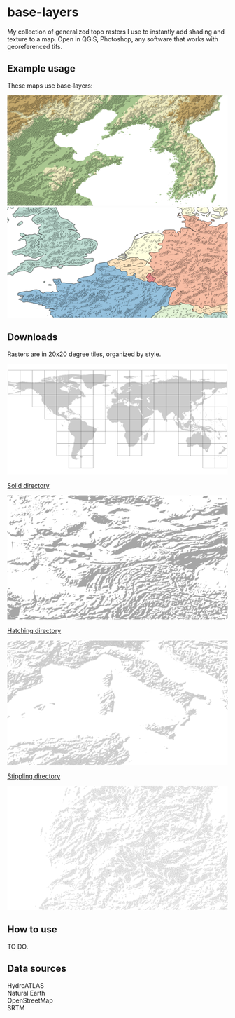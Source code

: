 # base-layers

My collection of generalized topo rasters I use to instantly add shading and texture to a map. Open in QGIS, Photoshop, any software that works with georeferenced tifs.

## Example usage

These maps use base-layers:  

<img src="img/example_hatching.png"/>
<img src="img/example_stippling.png"/>

## Downloads

Rasters are in 20x20 degree tiles, organized by style.

<img src="img/grid_20_20.png"/>

[Solid directory](https://github.com/geographyclub/base-layers/tree/main/solid)

<img src="img/solid_xmin_60_xmax_80_ymin_30_ymax_50.png"/>

[Hatching directory](https://github.com/geographyclub/base-layers/tree/main/hatching)

<img src="img/hatching_xmin_0_xmax_20_ymin_30_ymax_50.png"/>

[Stippling directory](https://github.com/geographyclub/base-layers/tree/main/stippling)

<img src="img/stippling_xmin_-20_xmax_0_ymin_10_ymax_30.png"/>

## How to use

TO DO.

## Data sources

HydroATLAS  
Natural Earth  
OpenStreetMap  
SRTM  
